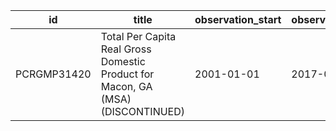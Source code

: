 | id          | title                                                                           | observation_start   | observation_end   |
|-------------|---------------------------------------------------------------------------------|---------------------|-------------------|
| PCRGMP31420 | Total Per Capita Real Gross Domestic Product for Macon, GA (MSA) (DISCONTINUED) | 2001-01-01          | 2017-01-01        |